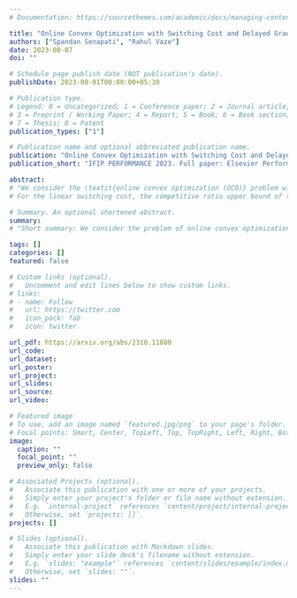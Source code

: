 ```yaml
---
# Documentation: https://sourcethemes.com/academic/docs/managing-content/

title: "Online Convex Optimization with Switching Cost and Delayed Gradients"
authors: ["Spandan Senapati", "Rahul Vaze"]
date: 2023-08-07
doi: ""

# Schedule page publish date (NOT publication's date).
publishDate: 2023-08-01T00:00:00+05:30

# Publication type.
# Legend: 0 = Uncategorized; 1 = Conference paper; 2 = Journal article;
# 3 = Preprint / Working Paper; 4 = Report; 5 = Book; 6 = Book section;
# 7 = Thesis; 8 = Patent
publication_types: ["1"]

# Publication name and optional abbreviated publication name.
publication: "Online Convex Optimization with Switching Cost and Delayed Gradients"
publication_short: "IFIP PERFORMANCE 2023. Full paper: Elsevier Performance Evaluation; extended abstract to appear in the ACM SIGMETRICS Performance Evaluation Review"

abstract: 
# "We consider the \textit{online convex optimization (OCO)} problem with \textit{quadratic} and \textit{linear} switching cost in the \textit{limited information} setting, where an online algorithm can choose its action using only gradient information about the previous objective function. For $L$-smooth and $\mu$-strongly convex objective functions, we propose an online multiple gradient descent (OMGD) algorithm and show that its competitive ratio for the OCO problem with quadratic switching cost is at most $4(L + 5) + \frac{16(L + 5)}{\mu}$. The competitive ratio upper bound for OMGD is also shown to be order-wise tight in terms of $L,\mu$. In addition, we show that the competitive ratio of any online algorithm is $\max\{\Omega(L), \Omega(\frac{L}{\sqrt{\mu}})\}$ in the limited information setting when the switching cost is quadratic. We also show that the OMGD algorithm achieves the optimal (order-wise) dynamic regret in the limited information setting.
# For the linear switching cost, the competitive ratio upper bound of the OMGD algorithm is shown to depend on both the path length and the squared path length of the problem instance, in addition to \(L, \mu\), and is shown to be order-wise, the best competitive ratio any online algorithm can achieve. Consequently, we conclude that the optimal competitive ratio for the quadratic and linear switching costs are fundamentally different in the limited information setting."

# Summary. An optional shortened abstract.
summary: 
# "Short summary: We consider the problem of online convex optimization with switching cost, in the limited information setting, where an algorithm can take action $x_{t}$ using only information about the gradient of $f_{t - 1}$ at multiple points. We show a surprising fact: a simple projected gradient descent based algorithm is powerful enough and has similar theoretical guarantees as more sophisticated algorithms (which require even more information). We derive (almost matching) lower bounds for the problem and show a fundamental difference when the switching cost is quadratic vs linear."

tags: []
categories: []
featured: false

# Custom links (optional).
#   Uncomment and edit lines below to show custom links.
# links:
# - name: Follow
#   url: https://twitter.com
#   icon_pack: fab
#   icon: twitter

url_pdf: https://arxiv.org/abs/2310.11880
url_code:
url_dataset:
url_poster:
url_project:
url_slides:
url_source:
url_video:

# Featured image
# To use, add an image named `featured.jpg/png` to your page's folder. 
# Focal points: Smart, Center, TopLeft, Top, TopRight, Left, Right, BottomLeft, Bottom, BottomRight.
image:
  caption: ""
  focal_point: ""
  preview_only: false

# Associated Projects (optional).
#   Associate this publication with one or more of your projects.
#   Simply enter your project's folder or file name without extension.
#   E.g. `internal-project` references `content/project/internal-project/index.md`.
#   Otherwise, set `projects: []`.
projects: []

# Slides (optional).
#   Associate this publication with Markdown slides.
#   Simply enter your slide deck's filename without extension.
#   E.g. `slides: "example"` references `content/slides/example/index.md`.
#   Otherwise, set `slides: ""`.
slides: ""
---
```

